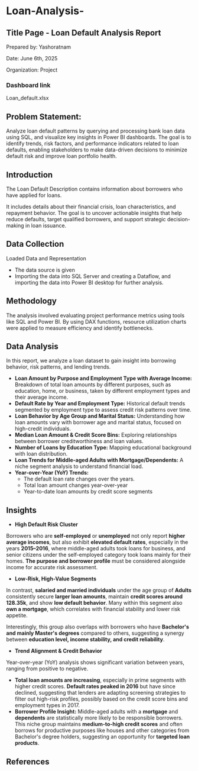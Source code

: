 # Loan-Analysis-
## **Title Page - Loan Default Analysis Report**

Prepared by: Yashoratnam

Date: June 6th, 2025

Organization: Project

### **Dashboard link** 
Loan_default.xlsx

## **Problem Statement:**

Analyze loan default patterns by querying and processing bank loan data using SQL, and visualize key insights in Power BI dashboards. The goal is to identify trends, risk factors, and performance indicators related to loan defaults, enabling stakeholders to make data-driven decisions to minimize default risk and improve loan portfolio health.

## **Introduction**

The Loan Default Description contains information about borrowers who have applied for loans.

It includes details about their financial crisis, loan characteristics, and repayment behavior. The goal is to uncover actionable insights that help reduce defaults, target qualified borrowers, and support strategic decision-making in loan issuance.

## **Data Collection**

Loaded Data and Representation

- The data source is given
- Importing the data into SQL Server and creating a Dataflow, and importing the data into Power BI desktop for further analysis.

## **Methodology**

The analysis involved evaluating project performance metrics using tools like SQL and Power BI. By using DAX functions, resource utilization charts were applied to measure efficiency and identify bottlenecks.

## **Data Analysis**

In this report, we analyze a loan dataset to gain insight into borrowing behavior, risk patterns, and lending trends.

- **Loan Amount by Purpose and Employment Type with Average Income:** Breakdown of total loan amounts by different purposes, such as education, home, or business, taken by different employment types and their average income.
- **Default Rate by Year and Employment Type:** Historical default trends segmented by employment type to assess credit risk patterns over time.
- **Loan Behavior by Age Group and Marital Status:** Understanding how loan amounts vary with borrower age and marital status, focused on high-credit individuals.
- **Median Loan Amount & Credit Score Bins:** Exploring relationships between borrower creditworthiness and loan values.
- **Number of Loans by Education Type:** Mapping educational background with loan distribution.
- **Loan Trends for Middle-aged Adults with Mortgage/Dependents:** A niche segment analysis to understand financial load.
- **Year-over-Year (YoY) Trends:**
    - The default loan rate changes over the years.
    - Total loan amount changes year-over-year
    - Year-to-date loan amounts by credit score segments
    

## **Insights**

- **High Default Risk Cluster**

Borrowers who are **self-employed** or **unemployed** not only report **higher average incomes**, but also exhibit **elevated default rates**, especially in the years **2015–2016**, where middle-aged adults took loans for business, and senior citizens under the self-employed category took loans mainly for their homes. **The purpose and borrower profile** must be considered alongside income for accurate risk assessment.

- **Low-Risk, High-Value Segments**

In contrast, **salaried and married individuals** under the age group of **Adults** consistently secure **larger loan amounts**, maintain **credit scores around 128.35k**, and show **low default behavior**. Many within this segment also **own a mortgage**, which correlates with financial stability and lower risk appetite.

Interestingly, this group also overlaps with borrowers who have **Bachelor's and mainly Master's degrees** compared to others, suggesting a synergy between **education level, income stability, and credit reliability**.

- **Trend Alignment & Credit Behavior**

Year-over-year (YoY) analysis shows significant variation between years, ranging from positive to negative.

- **Total loan amounts are increasing**, especially in prime segments with higher credit scores. **Default rates peaked in 2016** but have since declined, suggesting that lenders are adapting screening strategies to filter out high-risk profiles, possibly based on the credit score bins and employment types in 2017.
- **Borrower Profile Insight:** Middle-aged adults with a **mortgage** and **dependents** are statistically more likely to be responsible borrowers. This niche group maintains **medium-to-high credit scores** and often borrows for productive purposes like houses and other categories from Bachelor's degree holders, suggesting an opportunity for **targeted loan products**.

## **References**
